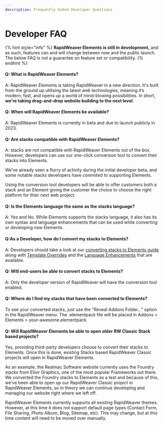 ```yaml
---
description: Frequently Asked Developer Questions
---
```


# Developer FAQ

{% hint style="info" %}
**RapidWeaver Elements is still in development,** and as such, features can and will change between now and the public launch. The below FAQ is not a guarantee on feature set or compatibility.&#x20;
{% endhint %}

#### Q: What is RapidWeaver Elements?

A: RapidWeaver Elements is taking RapidWeaver in a new direction. It's built from the ground up utilising the latest web technologies, meaning it’s modern, fast, and opens up a world of mind-blowing possibilities. In short, **we're taking drag-and-drop website building to the next level**.

#### Q: When will RapidWeaver Elements be available?

A: RapidWeaver Elements is currently in beta and due to launch publicly in 2023.

#### Q: Are stacks compatible with RapidWeaver Elements?

A: stacks are not compatible with RapidWeaver Elements out of the box. However, developers can use our one-click conversion tool to convert their stacks into Elements.

We've already seen a flurry of activity during the initial developer beta, and some notable stacks developers have commited to supporting Elements.

Using the conversion tool developers will be able to offer customers both a stack and an Element giving the customer the choice to choose the right platform for thier next web project.

#### Q: Is the Elements language the same as the stacks language?

A: Yes and No. While Elements supports the stacks language, it also has its own syntax and language enhancements that can be used while converting or developing new Elements.

#### Q:As a Developer, how do I convert my stacks to Elements?

A: Developers should take a look at our [converting stacks to Elements guide](converting-stacks/how-to.md) along with [Template Overrides](template-language/porting-stacks/additions/template-overrides.md) and the [Language Enhancements](converting-stacks/language-enhancements/) that are available.

#### Q: Will end-users be able to convert stacks to Elements?

A: Only the developer version of RapidWeaver will have the conversion tool enabled.

#### Q: Where do I find my stacks that have been converted to Elements?

To see your converted stacks, just use the "Reveal Addons Folder…" option in the RapidWeaver menu. The .elementpack file will be placed in Addons > Elements > your-awesome.elementpack

#### **Q: Will RapidWeaver Elements be able to open older RW Classic Stack based projects?**

Yes, providing third-party developers choose to convert their stacks to Elements. Once this is done, existing Stacks based RapidWeaver Classic projects will open in RapidWeaver Elements.

As an example, the Realmac Software website currently uses the Foundry stacks from Elixir Graphics, one of the most popular Frameworks out there. We converted the Foundry stacks to Elements as a test and because of this, we’ve been able to open up our RapidWeaver Classic project in RapidWeaver Elements, so in theory we can continue developing and managing our website right where we left off.

RapidWeaver Elements currently supports all existing RapidWeaver themes. However, at this time it does not support default page types (Contact Form, File Sharing, Photo Album, Blog, Sitemap, etc). This may change, but at this time content will need to be moved over manually.

